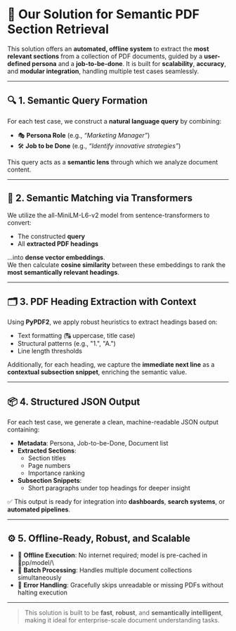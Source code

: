 ﻿# 📘 Our Solution for Semantic PDF Section Retrieval

This solution offers an **automated, offline system** to extract the **most relevant sections** from a collection of PDF documents, guided by a **user-defined persona** and a **job-to-be-done**. It is built for **scalability**, **accuracy**, and **modular integration**, handling multiple test cases seamlessly.

---

## 🔍 1. Semantic Query Formation

For each test case, we construct a **natural language query** by combining:

- 🎭 **Persona Role** (e.g., *“Marketing Manager”*)  
- 🛠️ **Job to be Done** (e.g., *“Identify innovative strategies”*)

This query acts as a **semantic lens** through which we analyze document content.

---

## 🧠 2. Semantic Matching via Transformers

We utilize the all-MiniLM-L6-v2 model from sentence-transformers to convert:

- The constructed **query**
- All **extracted PDF headings**

...into **dense vector embeddings**.  
We then calculate **cosine similarity** between these embeddings to rank the **most semantically relevant headings**.

---

## 🗂️ 3. PDF Heading Extraction with Context

Using **PyPDF2**, we apply robust heuristics to extract headings based on:

- Text formatting (🔠 uppercase, title case)
- Structural patterns (e.g., \"1."\, \"A."\)
- Line length thresholds

Additionally, for each heading, we capture the **immediate next line** as a **contextual subsection snippet**, enriching the semantic value.

---

## 📦 4. Structured JSON Output

For each test case, we generate a clean, machine-readable JSON output containing:

- **Metadata**: Persona, Job-to-be-Done, Document list
- **Extracted Sections**:  
  - Section titles  
  - Page numbers  
  - Importance ranking
- **Subsection Snippets**:  
  - Short paragraphs under top headings for deeper insight

✅ This output is ready for integration into **dashboards**, **search systems**, or **automated pipelines**.

---

## ⚙️ 5. Offline-Ready, Robust, and Scalable

- 🚫 **Offline Execution**: No internet required; model is pre-cached in \pp/model/\
- 📁 **Batch Processing**: Handles multiple document collections simultaneously
- 🧱 **Error Handling**: Gracefully skips unreadable or missing PDFs without halting execution

---

> This solution is built to be **fast**, **robust**, and **semantically intelligent**, making it ideal for enterprise-scale document understanding tasks.

